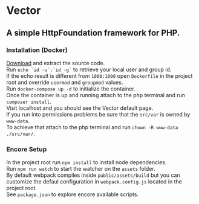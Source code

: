 # Vector
## A simple HttpFoundation framework for PHP.  

### Installation (Docker)
[Download](https://github.com/Yami-no-karuro/Vector/archive/refs/heads/master.zip) and extract the source code.  
Run `` echo `id -u`:`id -g` `` to retrieve your local user and group id.  
If the echo result is different from `` 1000:1000 `` open `` Dockerfile `` in the project root and override `` usermod `` and `` groupmod `` values.  
Run `` docker-compose up -d `` to initialize the container.  
Once the container is up and running attach to the php terminal and run `` composer install ``.  
Visit localhost and you should see the Vector default page.  
If you run into permissions problems be sure that the `` src/var `` is owned by `` www-data ``.  
To achieve that attach to the php terminal and run `` chown -R www-data ./src/var/ ``.  

### Encore Setup
In the project root run `` npm install `` to install node dependencies.  
Run `` npm run watch ``  to start the watcher on the `` assets `` folder.  
By default webpack compiles inside `` public/assets/build `` but you can customize the defaul configuration in `` webpack.config.js `` located in the project root.  
See `` package.json `` to explore encore available scripts.  